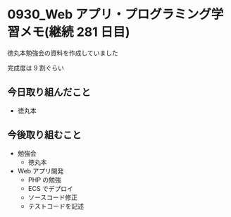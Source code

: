 # 0930_Web アプリ・プログラミング学習メモ(継続 281 日目)

徳丸本勉強会の資料を作成していました

完成度は 9 割ぐらい

## 今日取り組んだこと

- 徳丸本

## 今後取り組むこと

- 勉強会
  - 徳丸本
- Web アプリ開発
  - PHP の勉強
  - ECS でデプロイ
  - ソースコード修正
  - テストコードを記述
